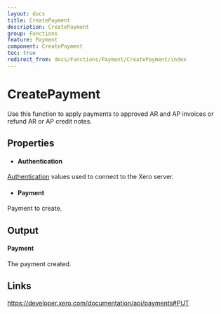 ```yaml
---
layout: docs
title: CreatePayment
description: CreatePayment
group: Functions
feature: Payment
component: CreatePayment
toc: true
redirect_from: docs/Functions/Payment/CreatePayment/index
---
```

CreatePayment
============

Use this function to apply payments to approved AR and AP invoices or refund AR or AP credit notes.

Properties
----------

- #### Authentication
[Authentication](../../../Common/Authentication/Index.md) values used to connect to the Xero server.
- #### Payment
Payment to create.


Output
-----
#### Payment
The payment created.

Links
-----

https://developer.xero.com/documentation/api/payments#PUT
